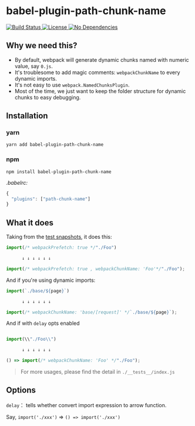 # babel-plugin-path-chunk-name

<p>
  <a href="https://www.npmjs.com/package/babel-plugin-path-chunk-name">
    <img src="https://img.shields.io/teamcity/codebetter/bt428.svg" alt="Build Status" />
  </a>

  <a href="https://www.npmjs.com/package/babel-plugin-path-chunk-name">
    <img src="https://img.shields.io/npm/l/express.svg" alt="License" />
  </a>

  <a href="https://www.npmjs.com/package/babel-plugin-path-chunk-name">
    <img src="https://img.shields.io/badge/dependencies-none-brightgreen.svg" alt="No Dependencies" />
  </a>
</p>


## Why we need this?

- By default, webpack will generate dynamic chunks named with numeric value, say `0.js`.
- It's troublesome to add magic comments: `webpackChunkName` to every dynamic imports.
- It's not easy to use `webpack.NamedChunksPlugin`.
- Most of the time, we just want to keep the folder structure for dynamic chunks to easy debugging.

## Installation

### yarn
```
yarn add babel-plugin-path-chunk-name
```

### npm 
```
npm install babel-plugin-path-chunk-name
```

*.babelrc:*
```js
{
  "plugins": ["path-chunk-name"]
}
```


## What it does
Taking from the [test snapshots](./__tests__/__snapshots__/index.js.snap), it does this:

```js
import(/* webpackPrefetch: true */"./Foo")

      ↓ ↓ ↓ ↓ ↓ ↓

import(/* webpackPrefetch: true , webpackChunkName: 'Foo'*/"./Foo");
```

And if you're using dynamic imports:

```js
import(`./base/${page}`)

      ↓ ↓ ↓ ↓ ↓ ↓

import(/* webpackChunkName: 'base/[request]' */`./base/${page}`);
```

And if with `delay` opts enabled

```js

import(\\"./Foo\\")

      ↓ ↓ ↓ ↓ ↓ ↓

() => import(/* webpackChunkName: 'Foo' */"./Foo");

```

> For more usages, please find the detail in `./__tests__/index.js`


## Options

`delay`： tells whether convert import expression to arrow function.

Say, `import('./xxx')` => `() => import('./xxx')`
